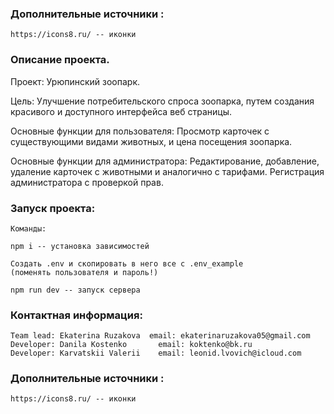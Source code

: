 ### Дополнительные источники :
    https://icons8.ru/ -- иконки

### Описание проекта.

Проект: Урюпинский зоопарк.

Цель: Улучшение потребительского спроса зоопарка, путем создания красивого и доступного интерфейса веб страницы.

Основные функции для пользователя: Просмотр карточек с существующими видами животных, и цена посещения зоопарка.

Основные функции для администратора: Редактирование, добавление, удаление карточек с животными и аналогично с тарифами. Регистрация администратора с проверкой прав.


### Запуск проекта:
    Команды:

    npm i -- установка зависимостей

    Создать .env и скопировать в него все с .env_example
    (поменять пользователя и пароль!)

    npm run dev -- запуск сервера


### Контактная информация:

    Team lead: Ekaterina Ruzakova  email: ekaterinaruzakova05@gmail.com
    Developer: Danila Kostenko       email: koktenko@bk.ru
    Developer: Karvatskii Valerii    email: leonid.lvovich@icloud.com



### Дополнительные источники :
    https://icons8.ru/ -- иконки